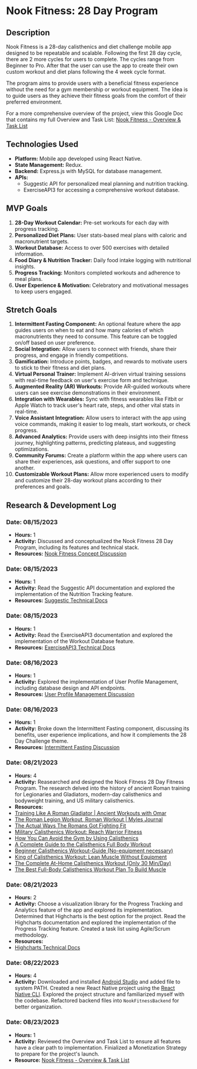# Nook Fitness: 28 Day Program

## Description

Nook Fitness is a 28-day calisthenics and diet challenge mobile app designed to be repeatable and scalable. Following the first 28 day cycle, there are 2 more cycles for users to complete. The cycles range from Beginner to Pro. After that the user can use the app to create their own custom workout and diet plans following the 4 week cycle format.

The program aims to provide users with a beneficial fitness experience without the need for a gym membership or workout equipment. The idea is to guide users as they achieve their fitness goals from the comfort of their preferred environment.

For a more comprehensive overview of the project, view this Google Doc that contains my full Overview and Task List:
[Nook Fitness - Overview & Task List](https://docs.google.com/document/d/1Bd4uZPJtuBchkrqtRt7HykZQKXfil8IJJttziWIDpDQ/edit?usp=sharing)

## Technologies Used

- **Platform:** Mobile app developed using React Native.
- **State Management:** Redux.
- **Backend:** Express.js with MySQL for database management.
- **APIs:** 
  - Suggestic API for personalized meal planning and nutrition tracking.
  - ExerciseAPI3 for accessing a comprehensive workout database.

## MVP Goals

1. **28-Day Workout Calendar:** Pre-set workouts for each day with progress tracking.
2. **Personalized Diet Plans:** User stats-based meal plans with caloric and macronutrient targets.
3. **Workout Database:** Access to over 500 exercises with detailed information.
4. **Food Diary & Nutrition Tracker:** Daily food intake logging with nutritional insights.
5. **Progress Tracking:** Monitors completed workouts and adherence to meal plans.
6. **User Experience & Motivation:** Celebratory and motivational messages to keep users engaged.

## Stretch Goals

1. **Intermittent Fasting Component:** An optional feature where the app guides users on when to eat and how many calories of which macronutrients they need to consume. This feature can be toggled on/off based on user preference.
2. **Social Integration:** Allow users to connect with friends, share their progress, and engage in friendly competitions.
3. **Gamification:** Introduce points, badges, and rewards to motivate users to stick to their fitness and diet plans.
4. **Virtual Personal Trainer:** Implement AI-driven virtual training sessions with real-time feedback on user's exercise form and technique.
5. **Augmented Reality (AR) Workouts:** Provide AR-guided workouts where users can see exercise demonstrations in their environment.
6. **Integration with Wearables:** Sync with fitness wearables like Fitbit or Apple Watch to track user's heart rate, steps, and other vital stats in real-time.
7. **Voice Assistant Integration:** Allow users to interact with the app using voice commands, making it easier to log meals, start workouts, or check progress.
8. **Advanced Analytics:** Provide users with deep insights into their fitness journey, highlighting patterns, predicting plateaus, and suggesting optimizations.
9. **Community Forums:** Create a platform within the app where users can share their experiences, ask questions, and offer support to one another.
10. **Customizable Workout Plans:** Allow more experienced users to modify and customize their 28-day workout plans according to their preferences and goals.

## Research & Development Log

### Date: 08/15/2023
- **Hours:** 1
- **Activity:** Discussed and conceptualized the Nook Fitness 28 Day Program, including its features and technical stack.
- **Resources:** [Nook Fitness Concept Discussion](https://www.openai.com/)

### Date: 08/15/2023
- **Hours:** 1
- **Activity:** Read the Suggestic API documentation and explored the implementation of the Nutrition Tracking feature.
- **Resources:** [Suggestic Technical Docs](https://docs.suggestic.com/graphql/start-here/getting-started)

### Date: 08/15/2023
- **Hours:** 1
- **Activity:** Read the ExerciseAPI3 documentation and explored the implementation of the Workout Database feature.
- **Resources:** [ExerciseAPI3 Technical Docs](https://rapidapi.com/mortimerbrian135/api/exerciseapi3)

### Date: 08/16/2023
- **Hours:** 1
- **Activity:** Explored the implementation of User Profile Management, including database design and API endpoints.
- **Resources:** [User Profile Management Discussion](https://www.openai.com/)

### Date: 08/16/2023
- **Hours:** 1
- **Activity:** Broke down the Intermittent Fasting component, discussing its benefits, user experience implications, and how it complements the 28 Day Challenge theme.
- **Resources:** [Intermittent Fasting Discussion](https://www.openai.com/)

### Date: 08/21/2023
- **Hours:** 4
- **Activity:** Reasearched and designed the Nook Fitness 28 Day Fitness Program. The research delved into the history of ancient Roman training for Legionaries and Gladiators, modern-day calisthenics and bodyweight training, and US military calisthenics.
- **Resources:**
- [Training Like A Roman Gladiator | Ancient Workouts with Omar](https://www.youtube.com/watch?v=VHBTMm94yeM)
- [The Roman Legion Workout, Roman Workout | Myles Journal](https://mylesapparel.com/blogs/journal/the-roman-legion-workout)
- [The Actual Ways The Romans Got Fighting Fit](https://www.ranker.com/list/roman-workout-secrets/michael-muir)
- [Military Calisthenics Workout: Reach Warrior Fitness](https://calisthenicsworldwide.com/training-programmes/military-calisthenics/)
- [How You Can Avoid the Gym by Using Calisthenics](https://www.military.com/military-fitness/workouts/avoid-gym-by-using-calisthenics)
- [A Complete Guide to the Calisthenics Full Body Workout](https://thefitnessphantom.com/wp-content/uploads/2021/05/A-Complete-Guide-to-the-Calisthenics-Full-Body-Workout.pdf)
- [Beginner Calisthenics Workout-Guide (No-equipment necessary)](https://www.bodyweightmuscle.com/beginner-calisthenics-workout-guide-no-equipment-necessary/)
- [King of Calisthenics Workout: Lean Muscle Without Equipment](https://www.muscleandstrength.com/workouts/king-calisthenics-workout-lean-muscle)
- [The Complete At-Home Calisthenics Workout (Only 30 Min/Day)](https://whitecoattrainer.com/blog/calisthenics-workout)
- [The Best Full-Body Calisthenics Workout Plan To Build Muscle](https://builtwithscience.com/workouts/best-calisthenics-workout-plan/)

### Date: 08/21/2023
- **Hours:** 2
- **Activity:** Choose a visualization library for the Progress Tracking and Analytics feature of the app and explored its implementation. Determined that Highcharts is the best option for the project. Read the Highcharts documentation and explored the implementation of the Progress Tracking feature. Created a task list using Agile/Scrum methodology.
- **Resources:**
- [Highcharts Technical Docs](https://www.highcharts.com/docs/index)

### Date: 08/22/2023
- **Hours:** 4
- **Activity:** Downloaded and installed [Android Studio](https://developer.android.com/studio) and added file to system PATH. Created a new React Native project using the [React Native CLI](https://reactnative.dev/docs/environment-setup). Explored the project structure and familiarized myself with the codebase. Refactored backend files into `NookFitnessBackend` for better organization.

### Date: 08/23/2023
- **Hours:** 1
- **Activity:** Reviewed the Overview and Task List to ensure all features have a clear path to implementation. Finialized a Monetization Strategy to prepare for the project's launch.
- **Resource:** [Nook Fitness - Overview & Task List](https://docs.google.com/document/d/1Bd4uZPJtuBchkrqtRt7HykZQKXfil8IJJttziWIDpDQ/edit?usp=sharing)